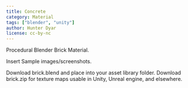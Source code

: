```yaml
---
title: Concrete
category: Material
tags: ["blender", "unity"]
author: Hunter Dyar
license: cc-by-nc
---
```


Procedural Blender Brick Material.

Insert Sample images/screenshots.


Download brick.blend and place into your asset library folder.
Download brick.zip for texture maps usable in Unity, Unreal engine, and elsewhere.
